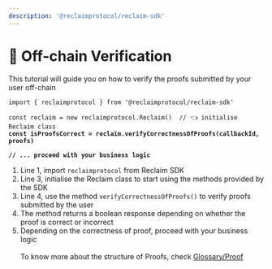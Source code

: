 ```yaml
---
description: '@reclaimprotocol/reclaim-sdk'
---
```


# 👮 Off-chain Verification

This tutorial will guide you on how to verify the proofs submitted by your user off-chain

<pre class="language-typescript" data-line-numbers data-full-width="false"><code class="lang-typescript">import { reclaimprotocol } from '@reclaimprotocol/reclaim-sdk'

const reclaim = new reclaimprotocol.Reclaim()  // 👈 initialise Reclaim class
<strong>const isProofsCorrect = reclaim.verifyCorrectnessOfProofs(callbackId, proofs)
</strong><strong>
</strong><strong>// ... proceed with your business logic
</strong></code></pre>

1. Line 1, import `reclaimprotocol` from Reclaim SDK
2. Line 3, initialise the Reclaim class to start using the methods provided by the SDK
3. Line 4, use the method `verifyCorrectnessOfProofs()` to verify proofs submitted by the user
4. The method returns a boolean response depending on whether the proof is correct or incorrect
5. Depending on the correctness of proof, proceed with your business logic\
   \
   To know more about the structure of Proofs, check [Glossary/Proof](broken-reference)
